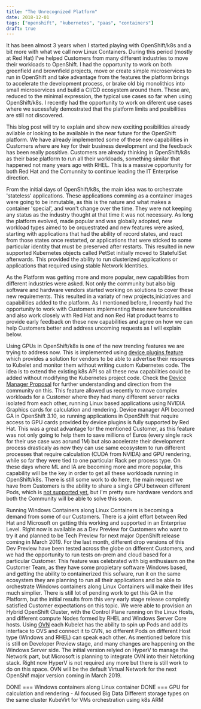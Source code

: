 ```yaml
---
title: "The Unrecognized Platform"
date: 2018-12-01
tags: ["openshift", "kubernetes", "paas", "containers"]
draft: true
---
```

It has been almost 3 years when I started playing with OpenShift/k8s and a bit more with what we call now Linux Containers. During this period (mostly at Red Hat) I've helped Customers from many different industries to move their workloads to OpenShift. I had the opportunity to work on both greenfield and brownfield projects, move or create simple microservices to run in OpenShift and take advantage from the features the platform brings to accelerate the development process, or brake old big monolithics into small microservices and build a CI/CD ecosystem around them. These are, reduced to the minimal expression, the typical use cases so far when using OpenShift/k8s. I recently had the opportunity to work on diferent use cases where we sucessfuly demostrated that the platform limits and posibilities are still not discovered.

This blog post will try to explain and show new exciting posibilities already avilable or looking to be available in the near future for the OpenShift platform. We have already implemented some of these new capabilities in Customers where are key for their business development and the feedback has been really possitive. Customers are already thinking in OpenShift/k8s as their base platform to run all their workloads, something similar that happened not many years ago with RHEL. This is a massive opportunity for both Red Hat and the Comunnity to continue leading the IT Enterprise direction.

From the initial days of OpenShift/k8s, the main idea was to orchestrate 'stateless' applications. These applications comming as a container images were going to be inmutable, as this is the nature and what makes a container 'special', and won't change over the time. They were not keeping any status as the industry thought at that time it was not necessary. As long the platform evolved, made popular and was globally adopted, new workload types aimed to be orquestrated and new features were asked, starting with applications that had the ability of record states, and react from those states once restarted, or applications that were sticked to some particular identity that must be preserved after restarts. This resulted in new supported Kubernetes objects called PetSet initially moved to StatefulSet afterwards. This provided the ability to run clusterized applications or applications that required using stable Network Identities.

As the Platform was getting more and more popular, new capabilities from different industries were asked. Not only the community but also big software and hardware vendors started working on solutions to cover these new requirements. This resulted in a variaty of new projects,iniciatives and capabilities added to the platform. As I mentioned before, I recently had the opportunity to work with Customers implementing these new funcionalities and also work closely with Red Hat and non Red Hat product teams to provide early feedback on these new capabilities and agree on how we can help Customers better and address uncoming requests as I will explain below.

Using GPUs in OpenShift/k8s is one of the new trending features we are trying to address now. This is implemented using [device plugins feature](https://docs.openshift.com/container-platform/3.11/dev_guide/device_plugins.html) which provides a solution for vendors to be able to advertise their resources to Kubelet and monitor them without writing custom Kubernetes code. The idea is to extend the existing k8s API so all these new capabilities could be added without modifying the Kubernetes project code. Check the [Device Manager Proposal](https://github.com/kubernetes/community/blob/master/contributors/design-proposals/resource-management/device-plugin.md) for further understanding and direction from the community on this. This feature allowed us recently to move complex workloads for a Customer where they had many different server racks isolated from each other, running Linux based applications using NVIDIA Graphics cards for calculation and rendering. Device manager API becomed GA in OpenShift 3.10, so running applications in OpenShift that require access to GPU cards provided by device plugins is fully supported by Red Hat. This was a great advantage for the mentioned Customer, as this feature was not only going to help them to save millions of Euros (every single rack for their use case was aorund 1M) but also accelerate their development process drasticaly as now they can use same ecosystem to run different processes that require calculation (CUDA from NVIDA) and GPU rendering, while so far they were tied to one particular Rack per process type. On these days where ML and IA are becoming more and more popular, this capability will be the key in order to get all these workloads running in OpenShift/k8s. There is still some work to do here, the main request we have from Customers is the ability to share a single GPU between different Pods, which is [not supported yet](https://github.com/kubernetes/kubernetes/issues/52757), but I'm pretty sure hardware vendors and both the Community will be able to solve this soon.

Running Windows Containers along Linux Containers is becoming a demand from some of our Customers. There is a joint effort between Red Hat and Microsoft on getting this working and supported in an Enterprise Level. Right now is available as a Dev Preview for Customers who want to try it and planned to be Tech Preview for next major OpenShift release coming in March 2019. For the last month, different drop versions of this Dev Preview have been tested across the globe on different Customers, and we had the opportunity to run tests on-prem and cloud based for a particular Customer. This feature was celebrated with big enthusiasm on the Customer Team, as they have some propietary software Windows based, and getting the ability to containerized this sofware, run it on the same ecosystem they are planning to run all their applications and be able to orchestrate Windows containers along Linux Containers will make their lifes much simplier. There is still lot of pending work to get this GA in the Platform, but the initial results from this very early stage release completly satisfied Customer expectations on this topic. We were able to provision an Hybrid OpenShift Cluster, with the Control Plane running on the Linux Hosts, and different compute Nodes formed by RHEL and Windows Server Core hosts. Using [OVN](https://kubernetes.io/docs/getting-started-guides/windows/#using-ovn-with-ovs) each Kubelet has the ability to spin up Pods and add its interface to OVS and connect it to OVN, so different Pods on different Host type (Windows and RHEL) can speak each other. As mentioned before this is still on Developer Preview stage, and many changes are happening on the Windows Server side. The initial version relyied on HyperV to manage the Network part, but Microsoft is planning to integrate OVN into their Netorking stack. Right now HyperV is not required any more but there is still work to do on this space. OVN will be the default Virtual Network for the next OpenShif major version coming in March 2019.






DONE === Windows containers along Linux container
DONE === GPU for calculation and rendering - AI focused
Big Data
Different storage types on the same cluster
KubeVirt for VMs orchestration using k8s
ARM
